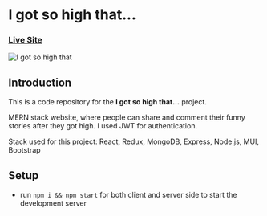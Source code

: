 # I got so high that...

### [Live Site](https://igotsohigh.netlify.app/)

![I got so high that](https://piotr.rzadkowolski.dev/assets/proj10.jpg)

## Introduction
This is a code repository for the **I got so high that...** project. 

MERN stack website, where people can share and comment their funny stories after they got high. I used JWT for authentication.

Stack used for this project: React, Redux, MongoDB, Express, Node.js, MUI, Bootstrap

## Setup
- run ```npm i && npm start``` for both client and server side to start the development server
